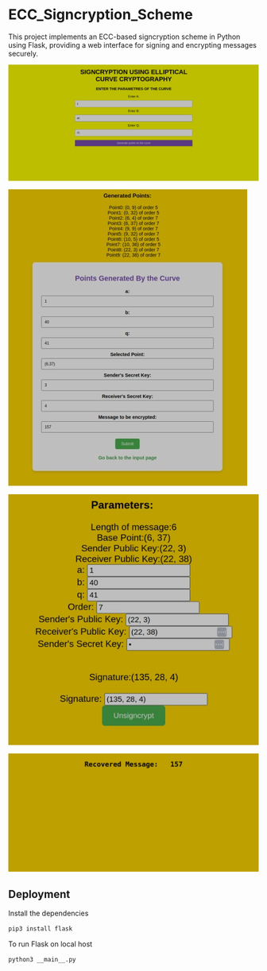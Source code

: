 # ECC_Signcryption_Scheme

This project implements an ECC-based signcryption scheme in Python using Flask, providing a web interface for signing and encrypting messages securely.

![Home Page](https://github.com/mukesher4/ECC-Signcryption-Scheme/blob/main/Example/home_screen.jpeg?raw=True)

![Sender End](https://github.com/mukesher4/ECC-Signcryption-Scheme/blob/main/Example/2.jpeg?raw=True)

![Receiver End](https://github.com/mukesher4/ECC-Signcryption-Scheme/blob/main/Example/3.jpeg?raw=True)

![Result Page](https://github.com/mukesher4/ECC-Signcryption-Scheme/blob/main/Example/fin.jpeg?raw=True)

## Deployment
Install the dependencies

```sh
pip3 install flask
```

To run Flask on local host

```sh
python3 __main__.py
```
